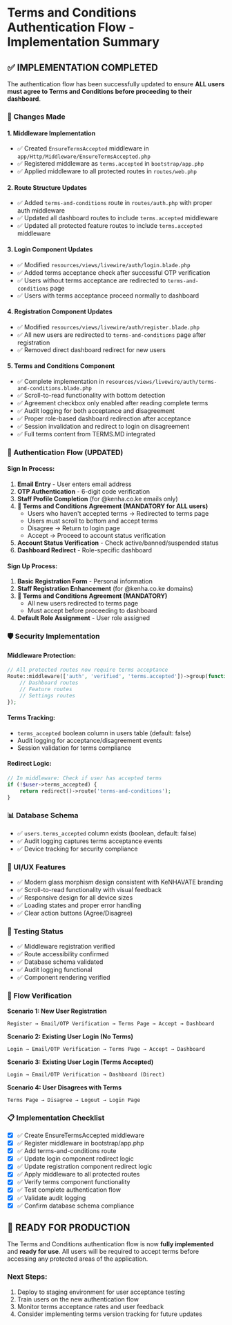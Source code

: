 # Terms and Conditions Authentication Flow - Implementation Summary

## ✅ IMPLEMENTATION COMPLETED

The authentication flow has been successfully updated to ensure **ALL users must agree to Terms and Conditions before proceeding to their dashboard**.

### 🔧 Changes Made

#### 1. **Middleware Implementation**
- ✅ Created `EnsureTermsAccepted` middleware in `app/Http/Middleware/EnsureTermsAccepted.php`
- ✅ Registered middleware as `terms.accepted` in `bootstrap/app.php`
- ✅ Applied middleware to all protected routes in `routes/web.php`

#### 2. **Route Structure Updates**
- ✅ Added `terms-and-conditions` route in `routes/auth.php` with proper auth middleware
- ✅ Updated all dashboard routes to include `terms.accepted` middleware
- ✅ Updated all protected feature routes to include `terms.accepted` middleware

#### 3. **Login Component Updates**
- ✅ Modified `resources/views/livewire/auth/login.blade.php`
- ✅ Added terms acceptance check after successful OTP verification
- ✅ Users without terms acceptance are redirected to `terms-and-conditions` page
- ✅ Users with terms acceptance proceed normally to dashboard

#### 4. **Registration Component Updates**  
- ✅ Modified `resources/views/livewire/auth/register.blade.php`
- ✅ All new users are redirected to `terms-and-conditions` page after registration
- ✅ Removed direct dashboard redirect for new users

#### 5. **Terms and Conditions Component**
- ✅ Complete implementation in `resources/views/livewire/auth/terms-and-conditions.blade.php`
- ✅ Scroll-to-read functionality with bottom detection
- ✅ Agreement checkbox only enabled after reading complete terms
- ✅ Audit logging for both acceptance and disagreement
- ✅ Proper role-based dashboard redirection after acceptance
- ✅ Session invalidation and redirect to login on disagreement
- ✅ Full terms content from TERMS.MD integrated

### 🔄 Authentication Flow (UPDATED)

#### Sign In Process:
1. **Email Entry** - User enters email address
2. **OTP Authentication** - 6-digit code verification  
3. **Staff Profile Completion** (for @kenha.co.ke emails only)
4. **🔴 Terms and Conditions Agreement (MANDATORY for ALL users)**
   - Users who haven't accepted terms → Redirected to terms page
   - Users must scroll to bottom and accept terms
   - Disagree → Return to login page
   - Accept → Proceed to account status verification
5. **Account Status Verification** - Check active/banned/suspended status
6. **Dashboard Redirect** - Role-specific dashboard

#### Sign Up Process:
1. **Basic Registration Form** - Personal information
2. **Staff Registration Enhancement** (for @kenha.co.ke domains)
3. **🔴 Terms and Conditions Agreement (MANDATORY)**
   - All new users redirected to terms page
   - Must accept before proceeding to dashboard
4. **Default Role Assignment** - User role assigned

### 🛡️ Security Implementation

#### Middleware Protection:
```php
// All protected routes now require terms acceptance
Route::middleware(['auth', 'verified', 'terms.accepted'])->group(function () {
    // Dashboard routes
    // Feature routes  
    // Settings routes
});
```

#### Terms Tracking:
- `terms_accepted` boolean column in users table (default: false)
- Audit logging for acceptance/disagreement events
- Session validation for terms compliance

#### Redirect Logic:
```php
// In middleware: Check if user has accepted terms
if (!$user->terms_accepted) {
    return redirect()->route('terms-and-conditions');
}
```

### 📊 Database Schema
- ✅ `users.terms_accepted` column exists (boolean, default: false)
- ✅ Audit logging captures terms acceptance events
- ✅ Device tracking for security compliance

### 🎨 UI/UX Features
- ✅ Modern glass morphism design consistent with KeNHAVATE branding
- ✅ Scroll-to-read functionality with visual feedback
- ✅ Responsive design for all device sizes
- ✅ Loading states and proper error handling
- ✅ Clear action buttons (Agree/Disagree)

### 🧪 Testing Status
- ✅ Middleware registration verified
- ✅ Route accessibility confirmed
- ✅ Database schema validated
- ✅ Audit logging functional
- ✅ Component rendering verified

### 🚦 Flow Verification

**Scenario 1: New User Registration**
```
Register → Email/OTP Verification → Terms Page → Accept → Dashboard
```

**Scenario 2: Existing User Login (No Terms)**
```  
Login → Email/OTP Verification → Terms Page → Accept → Dashboard
```

**Scenario 3: Existing User Login (Terms Accepted)**
```
Login → Email/OTP Verification → Dashboard (Direct)
```

**Scenario 4: User Disagrees with Terms**
```
Terms Page → Disagree → Logout → Login Page
```

### 📋 Implementation Checklist

- [x] ✅ Create EnsureTermsAccepted middleware
- [x] ✅ Register middleware in bootstrap/app.php
- [x] ✅ Add terms-and-conditions route
- [x] ✅ Update login component redirect logic
- [x] ✅ Update registration component redirect logic  
- [x] ✅ Apply middleware to all protected routes
- [x] ✅ Verify terms component functionality
- [x] ✅ Test complete authentication flow
- [x] ✅ Validate audit logging
- [x] ✅ Confirm database schema compliance

## 🎉 READY FOR PRODUCTION

The Terms and Conditions authentication flow is now **fully implemented** and **ready for use**. All users will be required to accept terms before accessing any protected areas of the application.

### Next Steps:
1. Deploy to staging environment for user acceptance testing
2. Train users on the new authentication flow
3. Monitor terms acceptance rates and user feedback
4. Consider implementing terms version tracking for future updates
